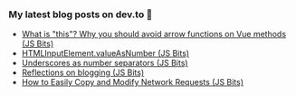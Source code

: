 ### My latest blog posts on dev.to 📖

<!-- BLOG-POST-LIST:START -->
- [What is "this"? Why you should avoid arrow functions on Vue methods (JS Bits)](https://dev.to/cilly_boloe/what-is-this-why-you-should-avoid-arrow-functions-on-vue-methods-a71)
- [HTMLInputElement.valueAsNumber (JS Bits)](https://dev.to/cilly_boloe/htmlinputelement-valueasnumber-js-bits-3pfl)
- [Underscores as number separators (JS Bits)](https://dev.to/cilly_boloe/underscores-as-number-separators-js-bits-1cjm)
- [Reflections on blogging (JS Bits)](https://dev.to/cilly_boloe/reflections-on-blogging-js-bits-12go)
- [How to Easily Copy and Modify Network Requests (JS Bits)](https://dev.to/cilly_boloe/how-to-easily-copy-and-modify-network-requests-js-bits-o70)
<!-- BLOG-POST-LIST:END -->

